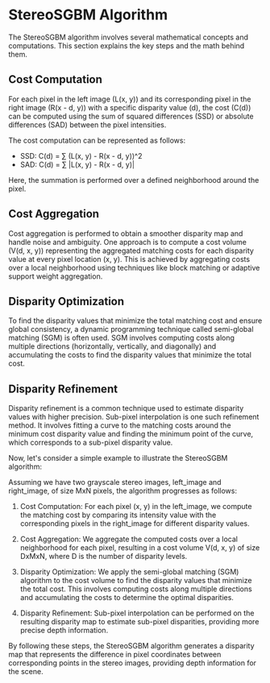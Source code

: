 # StereoSGBM Algorithm

The StereoSGBM algorithm involves several mathematical concepts and computations. This section explains the key steps and the math behind them.

## Cost Computation

For each pixel in the left image (L(x, y)) and its corresponding pixel in the right image (R(x - d, y)) with a specific disparity value (d), the cost (C(d)) can be computed using the sum of squared differences (SSD) or absolute differences (SAD) between the pixel intensities.

The cost computation can be represented as follows:
- SSD: C(d) = ∑ (L(x, y) - R(x - d, y))^2
- SAD: C(d) = ∑ |L(x, y) - R(x - d, y)|

Here, the summation is performed over a defined neighborhood around the pixel.

## Cost Aggregation

Cost aggregation is performed to obtain a smoother disparity map and handle noise and ambiguity. One approach is to compute a cost volume (V(d, x, y)) representing the aggregated matching costs for each disparity value at every pixel location (x, y). This is achieved by aggregating costs over a local neighborhood using techniques like block matching or adaptive support weight aggregation.

## Disparity Optimization

To find the disparity values that minimize the total matching cost and ensure global consistency, a dynamic programming technique called semi-global matching (SGM) is often used. SGM involves computing costs along multiple directions (horizontally, vertically, and diagonally) and accumulating the costs to find the disparity values that minimize the total cost.

## Disparity Refinement

Disparity refinement is a common technique used to estimate disparity values with higher precision. Sub-pixel interpolation is one such refinement method. It involves fitting a curve to the matching costs around the minimum cost disparity value and finding the minimum point of the curve, which corresponds to a sub-pixel disparity value.

Now, let's consider a simple example to illustrate the StereoSGBM algorithm:

Assuming we have two grayscale stereo images, left_image and right_image, of size MxN pixels, the algorithm progresses as follows:

1. Cost Computation:
   For each pixel (x, y) in the left_image, we compute the matching cost by comparing its intensity value with the corresponding pixels in the right_image for different disparity values.

2. Cost Aggregation:
   We aggregate the computed costs over a local neighborhood for each pixel, resulting in a cost volume V(d, x, y) of size DxMxN, where D is the number of disparity levels.

3. Disparity Optimization:
   We apply the semi-global matching (SGM) algorithm to the cost volume to find the disparity values that minimize the total cost. This involves computing costs along multiple directions and accumulating the costs to determine the optimal disparities.

4. Disparity Refinement:
   Sub-pixel interpolation can be performed on the resulting disparity map to estimate sub-pixel disparities, providing more precise depth information.

By following these steps, the StereoSGBM algorithm generates a disparity map that represents the difference in pixel coordinates between corresponding points in the stereo images, providing depth information for the scene.

